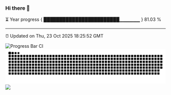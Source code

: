 ### Hi there 👋

⏳ Year progress { ████████████████████████▁▁▁▁▁▁ } 81.03 %

---

⏰ Updated on Thu, 23 Oct 2025 18:25:52 GMT

![Progress Bar CI](https://github.com/liununu/liununu/workflows/Progress%20Bar%20CI/badge.svg)![](https://raw.githubusercontent.com/L1cardo/L1cardo/main/assets/github-contribution-grid-snake.svg)![](https://raw.githubusercontent.com/seesaws/seesaws/main/assets/github-contribution-grid-snake.svg)
